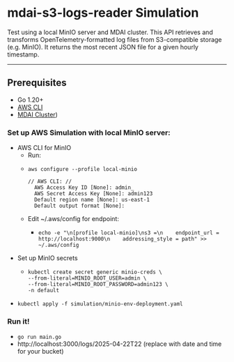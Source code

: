 # mdai-s3-logs-reader Simulation

Test using a local MinIO server and MDAI cluster. This API retrieves and transforms OpenTelemetry-formatted log files from S3-compatible storage (e.g. MinIO). It returns the most recent JSON file for a given hourly timestamp.

---

## Prerequisites

- Go 1.20+
- [AWS CLI](https://docs.aws.amazon.com/cli/latest/userguide/getting-started-install.html)
- [MDAI Cluster](https://docs.mydecisive.ai/))

### Set up AWS Simulation with local MinIO server:
- AWS CLI for MinIO
    - Run: 
    - ``` 
      aws configure --profile local-minio 
      ```
        ```
      // AWS CLI: //
          AWS Access Key ID [None]: admin_
          AWS Secret Access Key [None]: admin123
          Default region name [None]: us-east-1
          Default output format [None]:
        ```
    - Edit ~/.aws/config for endpoint:
      - ```
        echo -e "\n[profile local-minio]\ns3 =\n    endpoint_url = http://localhost:9000\n    addressing_style = path" >> ~/.aws/config
        ```
- Set up MinIO secrets
    -   ```
        kubectl create secret generic minio-creds \
        --from-literal=MINIO_ROOT_USER=admin \
        --from-literal=MINIO_ROOT_PASSWORD=admin123 \
        -n default
        ```
- `kubectl apply -f simulation/minio-env-deployment.yaml`

### Run it!
- `go run main.go`
- http://localhost:3000/logs/2025-04-22T22 (replace with date and time for your bucket)

